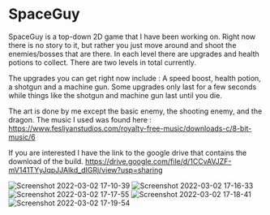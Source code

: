 # SpaceGuy
SpaceGuy is a top-down 2D game that I have been working on. Right now there is no story to it, but rather you just move around and shoot the enemies/bosses that are there. In each level there are upgrades and health potions to collect. There are two levels in total currently.  
  
The upgrades you can get right now include : A speed boost, health potion, a shotgun and a machine gun. Some upgrades only last for a few seconds while things like the shotgun and machine gun last until you die.  
  
The art is done by me except the basic enemy, the shooting enemy, and the dragon. The music I used was found here : https://www.fesliyanstudios.com/royalty-free-music/downloads-c/8-bit-music/6  
  
If you are interested I have the link to the google drive that contains the download of the build. 
https://drive.google.com/file/d/1CCvAVJZF-mV141TYyJqpJJAlkd_dIGRj/view?usp=sharing  
  
![Screenshot 2022-03-02 17-10-39](https://user-images.githubusercontent.com/78196548/156472378-86ec6ec4-625d-4a6e-9383-14e256752060.png)
![Screenshot 2022-03-02 17-16-33](https://user-images.githubusercontent.com/78196548/156472404-77cf0395-95e3-4e91-bb39-f55ae1dbc1ba.png)
![Screenshot 2022-03-02 17-17-55](https://user-images.githubusercontent.com/78196548/156472405-7cf5b09e-6edd-4ea2-9256-66d541be2004.png)
![Screenshot 2022-03-02 17-18-41](https://user-images.githubusercontent.com/78196548/156472406-0d5b9ceb-f3c4-4743-aa9a-a3ae58e4edb5.png)
![Screenshot 2022-03-02 17-19-54](https://user-images.githubusercontent.com/78196548/156472407-00da983d-0f76-45b4-a593-756e766dd8aa.png)
